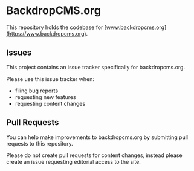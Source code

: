 # BackdropCMS.org

This repository holds the codebase for [www.backdropcms.org](https://www.backdropcms.org).


## Issues

This project contains an issue tracker specifically for backdropcms.org.

Please use this issue tracker when:
* filing bug reports
* requesting new features
* requesting content changes


## Pull Requests

You can help make improvements to backdropcms.org by submitting pull requests to this repository.

Please do not create pull requests for content changes, instead please create an issue requesting editorial access to the site.
